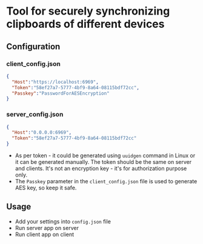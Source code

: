 # Tool for securely synchronizing clipboards of different devices

## Configuration
### client_config.json
```json
{
  "Host":"https://localhost:6969",
  "Token":"58ef27a7-5777-4bf9-8a64-08115bdf72cc",
  "Passkey":"PasswordForAESEncryption"
}
```

### server_config.json
```json
{
  "Host":"0.0.0.0:6969",
  "Token":"58ef27a7-5777-4bf9-8a64-08115bdf72cc"
}
```
* As per token - it could be generated using `uuidgen` command in Linux or it can be generated manually.
The token should be the same on server and clients. It's not an encryption key - it's for authorization purpose only.
* The `Passkey` parameter in the `client_config.json` file is used to generate AES key, so keep it safe.

 ## Usage
 * Add your settings into `config.json` file
 * Run server app on server
 * Run client app on client
